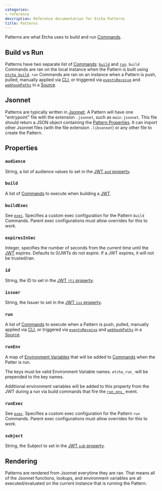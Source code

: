 ```yaml
---
categories:
- reference
description: Reference documentation for Etcha Patterns
title: Patterns
---
```


Patterns are what Etcha uses to build and run [Commands](../commands).

## Build vs Run

Patterns have two separate list of [Commands](../commands): [`build`](#build) and [`run`](#run).  `build` Commands are ran on the local instance when the Pattern is built using [`etcha build`](../cli#build).  `run` Commands are ran on an instance when a Pattern is push, pulled, manually applied via [CLI](../cli), or triggered via [`eventsReceive`](../config#eventsReceive) and [`webhookPaths`](../config#webhookPaths) in a [Source](../config#sources).

## Jsonnet

Patterns are typically written in [Jsonnet](../jsonnet).  A Pattern will have one "entrypoint" file with the extension `.jsonnet`, such as `main.jsonnet`.  This file should return a JSON object containing the [Pattern Properties](#properties).  It can import other Jsonnet files (with the file extension `.libsonnet`) or any other file to create the Pattern.

## Properties

### `audience`

String, a list of audience values to set in the [JWT `aud` property](../jwt#aud).

### `build`

A list of [Commands](../commands) to execute when building a [JWT](../jwt).

### `buildExec`

See [`exec`](../config#exec).  Specifies a custom exec configuration for the Pattern `build` Commands.  Parent exec configurations must allow overrides for this to work.

### `expiresInSec`

Integer, specifies the number of seconds from the current time until the [JWT](../jwt) expires.  Defaults to 0/JWTs do not expire.  If a JWT expires, it will not be trusted/ran.

### `id`

String, the ID to set in the [JWT `jti` property](../jwt#jti).

### `issuer`

String, the Issuer to set in the [JWT `iss` property](../jwt#iss).

### `run`

A list of [Commands](../commands) to execute when a Pattern is push, pulled, manually applied via [CLI](../cli), or triggered via [`eventsReceive`](../config#eventsReceive) and [`webhookPaths`](../config#webhookPaths) in a [Source](../config#sources).

### `runEnv`

A map of [Environment Variables](../commands#environment-variables) that will be added to [Commands](../commands) when the Patter is run.

The keys must be valid Environment Variable names.  `etcha_run_` will be prepended to the key names.

Additional environment variables will be added to this property  from the JWT during a run via build commands that fire the [`run_env_`](../events#run_env_) event.

### `runExec`

See [`exec`](../config#exec).  Specifies a custom exec configuration for the Pattern `run` Commands.  Parent exec configurations must allow overrides for this to work.

### `subject`

String, the Subject to set in the [JWT `sub` property](../jwt#sub).

## Rendering

Patterns are rendered from Jsonnet everytime they are ran.  That means all of the Jsonnet functions, lookups, and environment variables are all executed/evaluated on the current instance that is running the Pattern.
